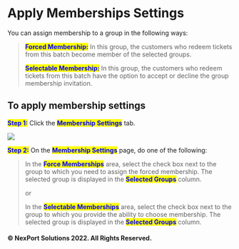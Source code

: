 # Apply Memberships Settings

You can assign membership to a group in the following ways:

> <mark style="color:blue;">**Forced Membership:**</mark> In this group, the customers who redeem tickets from this batch become member of the selected groups.
>
> <mark style="color:blue;">**Selectable Membership:**</mark> In this group, the customers who redeem tickets from this batch have the option to accept or decline the group membership invitation.

## **To apply membership settings**

<mark style="color:blue;">**Step 1:**</mark>  Click the <mark style="color:blue;">**Membership Settings**</mark> tab.

![](https://www.nexportcampus.com/Content/Guides/aweb/Content/Resources/Images/OT\_Ticketing/Membership\_Settings\_550x249.png)

<mark style="color:blue;">**Step 2:**</mark>  On the <mark style="color:blue;">**Membership Settings**</mark> page, do one of the following:

> In the <mark style="color:blue;">**Force Memberships**</mark> area, select the check box next to the group to which you need to assign the forced membership. The selected group is displayed in the <mark style="color:blue;">**Selected Groups**</mark> column.
>
> or
>
> In the <mark style="color:blue;">**Selectable Memberships**</mark> area, select the check box next to the group to which you provide the ability to choose membership. The selected group is displayed in the <mark style="color:blue;">**Selected Groups**</mark> column.

#### © NexPort Solutions 2022. All Rights Reserved.
